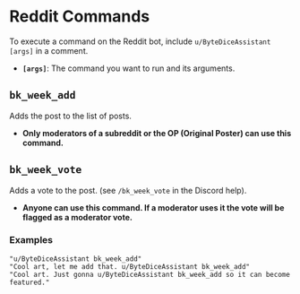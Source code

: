 # Reddit Commands
To execute a command on the Reddit bot, include `u/ByteDiceAssistant [args]` in a comment.
- **`[args]`**: The command you want to run and its arguments.
## `bk_week_add`
Adds the post to the list of posts.
- **Only moderators of a subreddit or the OP (Original Poster) can use this command.**
## `bk_week_vote`
Adds a vote to the post. (see `/bk_week_vote` in the Discord help).
- **Anyone can use this command. If a moderator uses it the vote will be flagged as a moderator vote.**
### **Examples**
```
"u/ByteDiceAssistant bk_week_add"
"Cool art, let me add that. u/ByteDiceAssistant bk_week_add"
"Cool art. Just gonna u/ByteDiceAssistant bk_week_add so it can become featured."
```